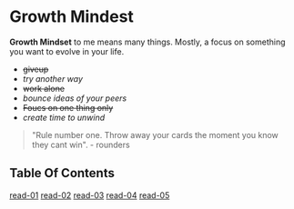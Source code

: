 # Growth Mindest
**Growth Mindset** to me means many things. Mostly, a focus on something you want to evolve in your life.
- ~~giveup~~
- *try another way*
- ~~work alone~~
- *bounce ideas of your peers*
- ~~Foucs on one thing only~~
- *create time to unwind*
> "Rule number one. Throw away your cards the moment you know they cant win". - rounders 

## Table Of Contents

[read-01](read-01.md)
[read-02](read-02.md)
[read-03](read-03.md)
[read-04](read-04.md)
[read-05](read-05.md)
